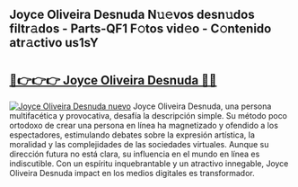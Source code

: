 ## Joyce Oliveira Desnuda N𝚞𝚎vos desn𝚞dos filtr𝚊dos - Parts-QF1 F𝚘tos vid𝚎o - C𝚘ntenido atr𝚊ctivo us1sY

# <h2><a href="http://mb5nh2.tromn.icu/?c=Joyce+Oliveira+Desnuda">🔗👉👉👉 Joyce Oliveira Desnuda 🔗🔗</a></h2>

[![Joyce Oliveira Desnuda nuevo](https://i.imgur.com/pEAQMta.gif)](http://mb5nh2.tromn.icu/?c=Joyce+Oliveira+Desnuda)
Joyce Oliveira Desnuda, una persona multifacética y provocativa, desafía la descripción simple. Su método poco ortodoxo de crear una persona en línea ha magnetizado y ofendido a los espectadores, estimulando debates sobre la expresión artística, la moralidad y las complejidades de las sociedades virtuales. Aunque su dirección futura no está clara, su influencia en el mundo en línea es indiscutible. Con un espíritu inquebrantable y un atractivo innegable, Joyce Oliveira Desnuda impact en los medios digitales es transformador.
